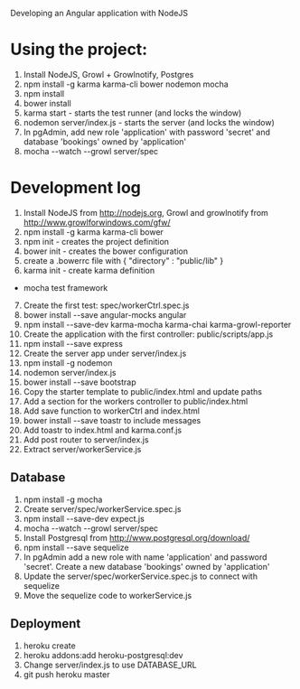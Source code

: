 Developing an Angular application with NodeJS

Using the project:
==================
1. Install NodeJS, Growl + Growlnotify, Postgres
2. npm install -g karma karma-cli bower nodemon mocha
3. npm install
4. bower install
5. karma start - starts the test runner (and locks the window)
6. nodemon server/index.js - starts the server (and locks the window)
7. In pgAdmin, add new role 'application' with password 'secret'
   and database 'bookings' owned by 'application'
8. mocha --watch --growl server/spec



Development log
===============

1. Install NodeJS from http://nodejs.org,
   Growl and growlnotify from http://www.growlforwindows.com/gfw/
2. npm install -g karma karma-cli bower
3. npm init - creates the project definition
4. bower init - creates the bower configuration
5. create a .bowerrc file with
  { "directory" : "public/lib" }
6. karma init - create karma definition
  * mocha test framework
7. Create the first test: spec/workerCtrl.spec.js
8. bower install --save angular-mocks angular
9. npm install --save-dev karma-mocha karma-chai karma-growl-reporter
9. Create the application with the first controller: 
   public/scripts/app.js
9. npm install --save express
9. Create the server app under server/index.js
9. npm install -g nodemon
9. nodemon server/index.js
9. bower install --save bootstrap
9. Copy the starter template to public/index.html and update paths
9. Add a section for the workers controller to public/index.html
9. Add save function to workerCtrl and index.html
9. bower install --save toastr to include messages
9. Add toastr to index.html and karma.conf.js
9. Add post router to server/index.js
9. Extract server/workerService.js

Database
--------
1. npm install -g mocha
2. Create server/spec/workerService.spec.js
3. npm install --save-dev expect.js
4. mocha --watch --growl server/spec
5. Install Postgresql from http://www.postgresql.org/download/
6. npm install --save sequelize
7. In pgAdmin add a new role with name 'application' and password 'secret'.
   Create a new database 'bookings' owned by 'application'
8. Update the server/spec/workerService.spec.js to connect with sequelize
9. Move the sequelize code to workerService.js

Deployment
----------
1. heroku create
2. heroku addons:add heroku-postgresql:dev
3. Change server/index.js to use DATABASE_URL
4. git push heroku master
